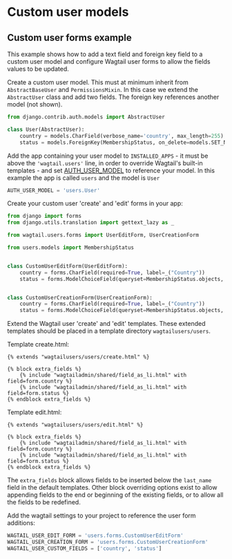 # Custom user models

## Custom user forms example

This example shows how to add a text field and foreign key field to a custom user model
and configure Wagtail user forms to allow the fields values to be updated.

Create a custom user model. This must at minimum inherit from `AbstractBaseUser` and `PermissionsMixin`. In this case we extend the `AbstractUser` class and add two fields. The foreign key references another model (not shown).

```python
from django.contrib.auth.models import AbstractUser

class User(AbstractUser):
    country = models.CharField(verbose_name='country', max_length=255)
    status = models.ForeignKey(MembershipStatus, on_delete=models.SET_NULL, null=True, default=1)
```

Add the app containing your user model to `INSTALLED_APPS` - it must be above the `'wagtail.users'` line,
in order to override Wagtail's built-in templates - and set [AUTH_USER_MODEL](https://docs.djangoproject.com/en/stable/topics/auth/customizing/#substituting-a-custom-user-model) to reference
your model. In this example the app is called `users` and the model is `User`

```python
AUTH_USER_MODEL = 'users.User'
```

Create your custom user 'create' and 'edit' forms in your app:

```python
from django import forms
from django.utils.translation import gettext_lazy as _

from wagtail.users.forms import UserEditForm, UserCreationForm

from users.models import MembershipStatus


class CustomUserEditForm(UserEditForm):
    country = forms.CharField(required=True, label=_("Country"))
    status = forms.ModelChoiceField(queryset=MembershipStatus.objects, required=True, label=_("Status"))


class CustomUserCreationForm(UserCreationForm):
    country = forms.CharField(required=True, label=_("Country"))
    status = forms.ModelChoiceField(queryset=MembershipStatus.objects, required=True, label=_("Status"))
```

Extend the Wagtail user 'create' and 'edit' templates. These extended templates should be placed in a
template directory `wagtailusers/users`.

Template create.html:

```html+django
{% extends "wagtailusers/users/create.html" %}

{% block extra_fields %}
    {% include "wagtailadmin/shared/field_as_li.html" with field=form.country %}
    {% include "wagtailadmin/shared/field_as_li.html" with field=form.status %}
{% endblock extra_fields %}
```

Template edit.html:

```html+django
{% extends "wagtailusers/users/edit.html" %}

{% block extra_fields %}
    {% include "wagtailadmin/shared/field_as_li.html" with field=form.country %}
    {% include "wagtailadmin/shared/field_as_li.html" with field=form.status %}
{% endblock extra_fields %}
```

The `extra_fields` block allows fields to be inserted below the `last_name` field
in the default templates. Other block overriding options exist to allow appending
fields to the end or beginning of the existing fields, or to allow all the fields to
be redefined.

Add the wagtail settings to your project to reference the user form additions:

```python
WAGTAIL_USER_EDIT_FORM = 'users.forms.CustomUserEditForm'
WAGTAIL_USER_CREATION_FORM = 'users.forms.CustomUserCreationForm'
WAGTAIL_USER_CUSTOM_FIELDS = ['country', 'status']
```
